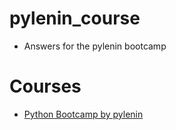 # pylenin_course
- Answers for the pylenin bootcamp

# Courses

* <a href="https://www.pylenin.com/python-bootcamp-2021/">Python Bootcamp by pylenin</a>
